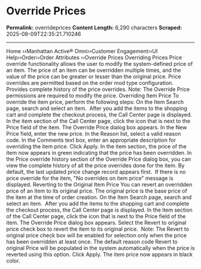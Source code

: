 # Override Prices 

**Permalink:** overrideprices
**Content Length:** 6,290 characters
**Scraped:** 2025-08-09T22:35:21.710246

---

Home &rsaquo;&rsaquo;Manhattan Active® Omni&rsaquo;&rsaquo;Customer Engagement&rsaquo;&rsaquo;UI Help&rsaquo;&rsaquo;Order&rsaquo;&rsaquo;Order Attributes ››Override Prices Overriding Prices Price override functionality allows the user to modify the system-defined price of an item. The price of an item can be overridden multiple&nbsp;times, and the value of&nbsp;the price can be greater or lesser than the original price. Price overrides are permitted based on the order mod type configuration. Provides complete history of the price overrides. Note: The Override Price permissions are required to modify the price. Overriding Item Price To override the item price, perform the following steps: On the Item Search page,&nbsp;search and select an item.&nbsp; After you&nbsp;add&nbsp;the items to the shopping cart and complete the checkout process, the&nbsp;Call Center&nbsp;page is displayed. In the item section of the Call Center page, click the icon that is next to the Price field of the item. The&nbsp;Override Price&nbsp;dialog box appears. In the&nbsp;New Price&nbsp;field, enter the new price. In the Reason list, select a valid reason code. In the Comments text box, enter an appropriate description for overriding the item price. Click&nbsp;Apply.&nbsp;In the item section, the price of the item now appears in green indicating that the price has been overridden. In the Price override history section of the Override Price dialog box, you can view the complete history of all the price overrides done for the item. By default, the last updated price change record appears first.&nbsp; If there is no price override for the item, &quot;No overrides on item price&quot; message is displayed. Reverting to the Original Item Price You can revert an overridden price of an item to its original price. The original price is the base price of the item at the time of order creation. On the Item Search page,&nbsp;search and select an item.&nbsp; After you&nbsp;add&nbsp;the items to the shopping cart and complete the checkout process, the&nbsp;Call Center&nbsp;page is displayed. In the item section of the Call Center&nbsp;page, click the icon that is next to the Price field of the item. The&nbsp;Override Price&nbsp;dialog box appears. Select the Revert to original price check box to revert the item to its original price.&nbsp; Note: The Revert to original price check box will be enabled for selection only when the price has been overridden at least once. The default reason code Revert to original Price will be populated in the system automatically when the price is reverted using this option. Click Apply.&nbsp;The item price now appears in black color.